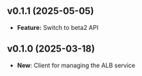 ## v0.1.1 (2025-05-05)
- **Feature:** Switch to beta2 API

## v0.1.0 (2025-03-18)
- **New**: Client for managing the ALB service
